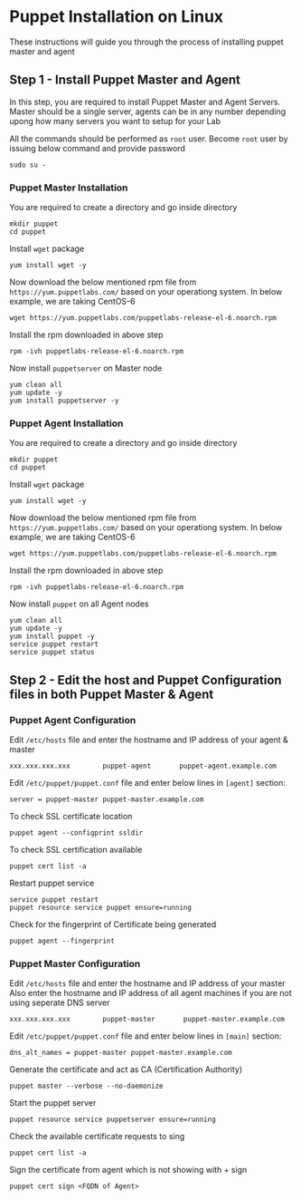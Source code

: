 # Puppet Installation on Linux

These instructions will guide you through the process of installing puppet master and agent

## Step 1  - Install Puppet Master and Agent

In this step, you are required to install Puppet Master and Agent Servers. Master should be a single server, agents can be in any number depending upong how many servers you want to setup for your Lab  

All the commands should be performed as `root` user. Become `root` user by issuing below command and provide password   

`sudo su -`

### Puppet Master Installation

You are required to create a directory and go inside directory  

`mkdir puppet`  
`cd puppet`

Install `wget` package    

`yum install wget -y`

Now download the below mentioned rpm file from `https://yum.puppetlabs.com/` based on your operationg system. In below example, we are taking CentOS-6    

`wget https://yum.puppetlabs.com/puppetlabs-release-el-6.noarch.rpm`   

Install the rpm downloaded in above step

`rpm -ivh puppetlabs-release-el-6.noarch.rpm`   


Now install `puppetserver` on Master node    

`yum clean all`   
`yum update -y`   
`yum install puppetserver -y`     


### Puppet Agent Installation

You are required to create a directory and go inside directory  

`mkdir puppet`  
`cd puppet`

Install `wget` package    

`yum install wget -y`

Now download the below mentioned rpm file from `https://yum.puppetlabs.com/` based on your operationg system. In below example, we are taking CentOS-6    

`wget https://yum.puppetlabs.com/puppetlabs-release-el-6.noarch.rpm`   

Install the rpm downloaded in above step

`rpm -ivh puppetlabs-release-el-6.noarch.rpm`  

Now install `puppet` on all Agent nodes    

`yum clean all`   
`yum update -y`   
`yum install puppet -y`   
`service puppet restart`    
`service puppet status`    


## Step 2  - Edit the host and Puppet Configuration files in both Puppet Master & Agent


### Puppet Agent Configuration

Edit `/etc/hosts` file and enter the hostname and IP address of your agent & master    

`xxx.xxx.xxx.xxx        puppet-agent       puppet-agent.example.com`    


Edit `/etc/puppet/puppet.conf` file and enter below lines in `[agent]` section:    

`server = puppet-master puppet-master.example.com`    


To check SSL certificate location    

`puppet agent --configprint ssldir`    


To check SSL certification available    

`puppet cert list -a`    

Restart puppet service    

`service puppet restart`     
`puppet resource service puppet ensure=running`

Check for the fingerprint of Certificate being generated     

`puppet agent --fingerprint`     


### Puppet Master Configuration

Edit `/etc/hosts` file and enter the hostname and IP address of your master    
Also enter the hostname and IP address of all agent machines if you are not using seperate DNS server

`xxx.xxx.xxx.xxx        puppet-master       puppet-master.example.com`    


Edit `/etc/puppet/puppet.conf` file and enter below lines in `[main]` section:    

`dns_alt_names = puppet-master puppet-master.example.com`    


Generate the certificate and act as CA (Certification Authority)    

`puppet master --verbose --no-daemonize`     


Start the puppet server   

`puppet resource service puppetserver ensure=running`  

Check the available certificate requests to sing    

`puppet cert list -a`    

Sign the certificate from agent which is not showing with + sign    

`puppet cert sign <FQDN of Agent>`     
